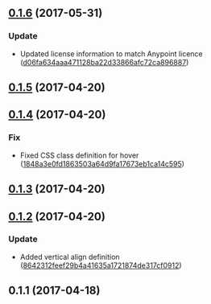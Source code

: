 <a name="0.1.6"></a>
## [0.1.6](https://github.com/advanced-rest-client/anypoint-checkbox/compare/0.1.5...v0.1.6) (2017-05-31)


### Update

* Updated license information to match Anypoint licence ([d06fa634aaa471128ba22d33866afc72ca896887](https://github.com/advanced-rest-client/anypoint-checkbox/commit/d06fa634aaa471128ba22d33866afc72ca896887))



<a name="0.1.5"></a>
## [0.1.5](https://github.com/advanced-rest-client/anypoint-checkbox/compare/0.1.4...v0.1.5) (2017-04-20)




<a name="0.1.4"></a>
## [0.1.4](https://github.com/advanced-rest-client/anypoint-checkbox/compare/0.1.3...v0.1.4) (2017-04-20)


### Fix

* Fixed CSS class definition for hover ([1848a3e0fd1863503a64d9fa17673eb1ca14c595](https://github.com/advanced-rest-client/anypoint-checkbox/commit/1848a3e0fd1863503a64d9fa17673eb1ca14c595))



<a name="0.1.3"></a>
## [0.1.3](https://github.com/advanced-rest-client/anypoint-checkbox/compare/0.1.2...v0.1.3) (2017-04-20)




<a name="0.1.2"></a>
## [0.1.2](https://github.com/advanced-rest-client/anypoint-checkbox/compare/0.1.1...v0.1.2) (2017-04-20)


### Update

* Added vertical align definition ([8642312feef29b4a41635a1721874de317cf0912](https://github.com/advanced-rest-client/anypoint-checkbox/commit/8642312feef29b4a41635a1721874de317cf0912))



<a name="0.1.1"></a>
## 0.1.1 (2017-04-18)




